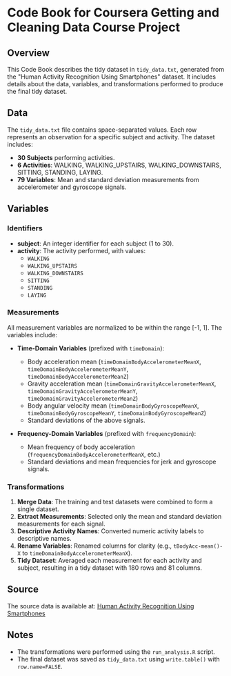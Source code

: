 # Code Book for Coursera Getting and Cleaning Data Course Project

## Overview
This Code Book describes the tidy dataset in `tidy_data.txt`, generated from the "Human Activity Recognition Using Smartphones" dataset. It includes details about the data, variables, and transformations performed to produce the final tidy dataset.

## Data
The `tidy_data.txt` file contains space-separated values. Each row represents an observation for a specific subject and activity. The dataset includes:
- **30 Subjects** performing activities.
- **6 Activities**: WALKING, WALKING_UPSTAIRS, WALKING_DOWNSTAIRS, SITTING, STANDING, LAYING.
- **79 Variables**: Mean and standard deviation measurements from accelerometer and gyroscope signals.

## Variables
### Identifiers
- **subject**: An integer identifier for each subject (1 to 30).
- **activity**: The activity performed, with values:
  - `WALKING`
  - `WALKING_UPSTAIRS`
  - `WALKING_DOWNSTAIRS`
  - `SITTING`
  - `STANDING`
  - `LAYING`

### Measurements
All measurement variables are normalized to be within the range [-1, 1]. The variables include:
- **Time-Domain Variables** (prefixed with `timeDomain`):
  - Body acceleration mean (`timeDomainBodyAccelerometerMeanX`, `timeDomainBodyAccelerometerMeanY`, `timeDomainBodyAccelerometerMeanZ`)
  - Gravity acceleration mean (`timeDomainGravityAccelerometerMeanX`, `timeDomainGravityAccelerometerMeanY`, `timeDomainGravityAccelerometerMeanZ`)
  - Body angular velocity mean (`timeDomainBodyGyroscopeMeanX`, `timeDomainBodyGyroscopeMeanY`, `timeDomainBodyGyroscopeMeanZ`)
  - Standard deviations of the above signals.
  
- **Frequency-Domain Variables** (prefixed with `frequencyDomain`):
  - Mean frequency of body acceleration (`frequencyDomainBodyAccelerometerMeanX`, etc.)
  - Standard deviations and mean frequencies for jerk and gyroscope signals.

### Transformations
1. **Merge Data**: The training and test datasets were combined to form a single dataset.
2. **Extract Measurements**: Selected only the mean and standard deviation measurements for each signal.
3. **Descriptive Activity Names**: Converted numeric activity labels to descriptive names.
4. **Rename Variables**: Renamed columns for clarity (e.g., `tBodyAcc-mean()-X` to `timeDomainBodyAccelerometerMeanX`).
5. **Tidy Dataset**: Averaged each measurement for each activity and subject, resulting in a tidy dataset with 180 rows and 81 columns.

## Source
The source data is available at:
[Human Activity Recognition Using Smartphones](https://archive.ics.uci.edu/ml/datasets/Human+Activity+Recognition+Using+Smartphones)

## Notes
- The transformations were performed using the `run_analysis.R` script.
- The final dataset was saved as `tidy_data.txt` using `write.table()` with `row.name=FALSE`.
